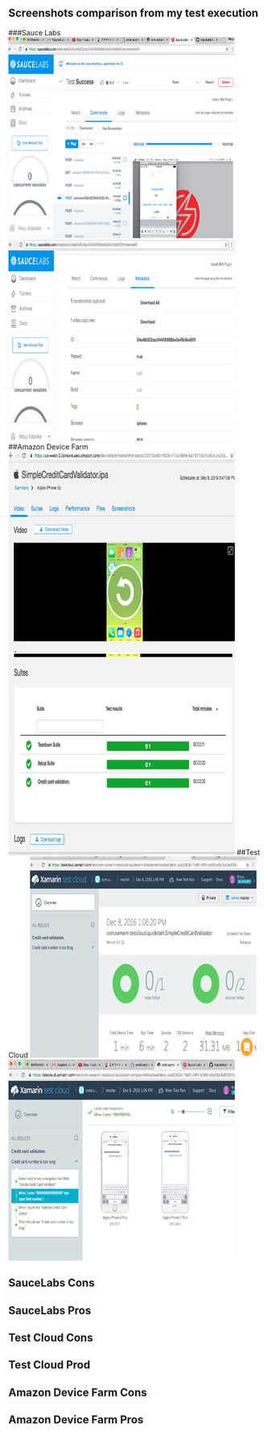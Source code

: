 ## Screenshots comparison from my test execution

###Sauce Labs
<img src="assets/sauce1.png" width="450" height="400">
<img src="assets/sauce2.png" width="450" height="400">
##Amazon Device Farm
<img src="assets/amazon1.png" width="450" height="400">
<img src="assets/amazon2.png" width="450" height="400">
##Test Cloud
<img src="assets/testcloud1.png" width="450" height="400">
<img src="assets/testcloud2.png" width="450" height="400">

## SauceLabs Cons

## SauceLabs Pros

## Test Cloud Cons

## Test Cloud Prod

## Amazon Device Farm Cons

## Amazon Device Farm Pros

